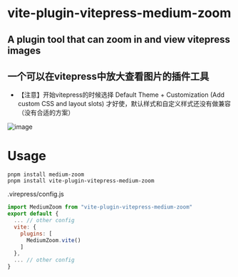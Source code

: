 ﻿# vite-plugin-vitepress-medium-zoom
## A plugin tool that can zoom in and view vitepress images
## 一个可以在vitepress中放大查看图片的插件工具

- 【注意】开始vitepress的时候选择  Default Theme + Customization (Add custom CSS and layout slots) 才好使，默认样式和自定义样式还没有做兼容（没有合适的方案）

![image](https://github.com/tyj-321/vite-plugin-vitepress-medium-zoom/assets/65441198/b3f28711-5d00-4e4c-a30c-64fd96585647)


# Usage
```shell
pnpm install medium-zoom
pnpm install vite-plugin-vitepress-medium-zoom
```
.virepress/config.js
```js
import MediumZoom from "vite-plugin-vitepress-medium-zoom"
export default {
  ... // other config
  vite: {
    plugins: [
      MediumZoom.vite()
    ]
  },
  ... // other config
}
```
